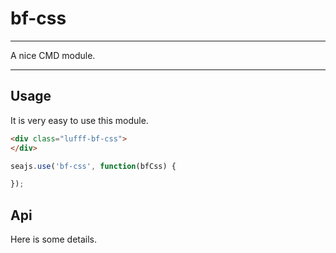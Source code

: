 # bf-css

---

A nice CMD module.

---

## Usage

It is very easy to use this module.

````html
<div class="lufff-bf-css">
</div>
````

```javascript
seajs.use('bf-css', function(bfCss) {

});
```

## Api

Here is some details.
